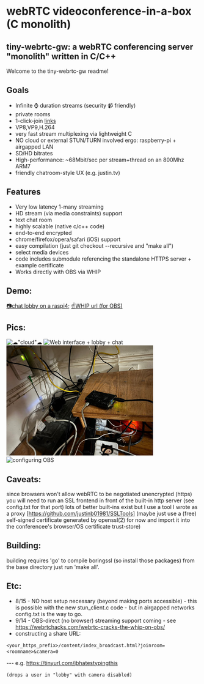 # webRTC videoconference-in-a-box (C monolith)

## tiny-webrtc-gw: a webRTC conferencing server "monolith" written in C/C++
Welcome to the tiny-webrtc-gw readme!


## Goals
* Infinite &#x231A; duration streams     (security &#x1F4F9; friendly)
* private rooms
* 1-click-join [links](https://wintermute.nonroutable.net/content/index_broadcast.html?joinroom=lobby&camera=1)
* VP8,VP9,H.264
* very fast stream multiplexing via lightweight C
* NO cloud or external STUN/TURN involved ergo: raspberry-pi + airgapped LAN
* SD/HD bitrates 
* High-performance: ~68Mbit/sec per stream+thread on an 800Mhz ARM7
* friendly chatroom-style UX (e.g. justin.tv)

## Features
* Very low latency 1-many streaming
* HD stream (via media constraints) support
* text chat room
* highly scalable (native c/c++ code)
* end-to-end encrypted
* chrome/firefox/opera/safari (iOS) support
* easy compilation (just git checkout --recursive and "make all")
* select media devices
* code includes submodule referencing the standalone HTTPS server + example certificate
* Works directly with OBS via WHIP

## Demo:
  [&#128247;chat lobby on a raspi4;](https://wintermute.nonroutable.net/content/index_broadcast.html?joinroom=lobby)
  [&#x261D;WHIP url (for OBS)](https://wintermute.nonroutable.net/content/tinywm.obscfg.png)

## Pics:
  ![&#9729;"cloud"&#9729;](http://wintermute.nonroutable.net/content/webrtc-bcast-obs-gaming.png)
  ![Web interface + lobby + chat](http://wintermute.nonroutable.net/content/webrtc-morn.png)
  ![test image](http://github.com/justinb01981/tiny-webrtc-gw/blob/master/IMG-8094.jpg?raw=true)
  ![configuring OBS](http://wintermute.nonroutable.net/content/tinywm.obscfg.png)

## Caveats:
  since browsers won't allow webRTC to be negotiated unencrypted (https)
  you will need to run an SSL frontend in front of the built-in
  http server (see config.txt for that port)
  lots of better built-ins exist but I use a tool I wrote as a proxy
  [https://github.com/justinb01981/SSLTools]
  (maybe just use a (free) self-signed certificate
  generated by openssl(2) for now and import it into the conferencee's
  browser/OS certificate trust-store)

## Building:

building requires 'go' to compile boringssl (so install those packages)
from the base directory just run 'make all'.

## Etc:
  * 8/15 - NO host setup necessary (beyond making ports accessible) - this is possible with the new stun_client.c code - but in airgapped networks config.txt is the way to go.
  * 9/14 - OBS-direct (no browser) streaming support coming - see https://webrtchacks.com/webrtc-cracks-the-whip-on-obs/
  * constructing a share URL: 
  ```
  <your_https_prefix>/content/index_broadcast.html?joinroom=<roomname>&camera=0
  ```
  --- e.g. https://tinyurl.com/jbhatestypingthis
  ```
  (drops a user in "lobby" with camera disabled)
  ```

